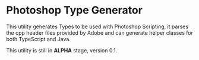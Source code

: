 # Photoshop Type Generator
This utility generates Types to be used with Photoshop Scripting, it parses the cpp header files provided by Adobe and can generate helper classes for both TypeScript and Java.

This utility is still in **ALPHA** stage, version 0.1. 
